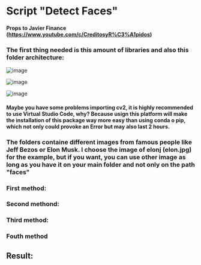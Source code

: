 # Script "Detect Faces"

#### Props to Javier Finance (https://www.youtube.com/c/CreditosyR%C3%A1pidos)

### The first thing needed is this amount of libraries and also this folder architecture:

![image](https://user-images.githubusercontent.com/116290888/198827711-0e5c6159-f23c-41e1-9e8e-89a827833731.png)

![image](https://user-images.githubusercontent.com/116290888/198830283-3e9d3fd7-acb7-4f24-923f-6a9c9848cf6b.png)

![image](https://user-images.githubusercontent.com/116290888/198830451-c29e2091-9d49-4815-87d7-2c3052167c76.png)


#### Maybe you have some problems importing cv2, it is highly recommended to use Virtual Studio Code, why? Because usign this platform will make the installation of this package way more easy than using conda o pip, which not only could provoke an Error but may also last 2 hours.

### The folders containe different images from famous people like Jeff Bezos or Elon Musk. I choose the image of elonj (elon.jpg) for the example, but if you want, you can use other image as long as you have it on your main folder and not only on the path "faces"

### First method: 



### Second methond: 



### Third method:




### Fouth method





## Result: 

